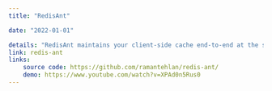 ```yaml
---
title: "RedisAnt"

date: "2022-01-01"

details: "RedisAnt maintains your client-side cache end-to-end at the speed of light. It connects with your MongoDB database and automatically ingests the requested data in your local cache and keeps the cache fresh as a daisy."
link: redis-ant
links:
    source code: https://github.com/ramantehlan/redis-ant/
    demo: https://www.youtube.com/watch?v=XPAd0n5Rus0
---
```



